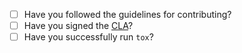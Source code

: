 - [ ] Have you followed the guidelines for contributing?
- [ ] Have you signed the [CLA](http://www.ubuntu.com/legal/contributors/)?
- [ ] Have you successfully run `tox`?
